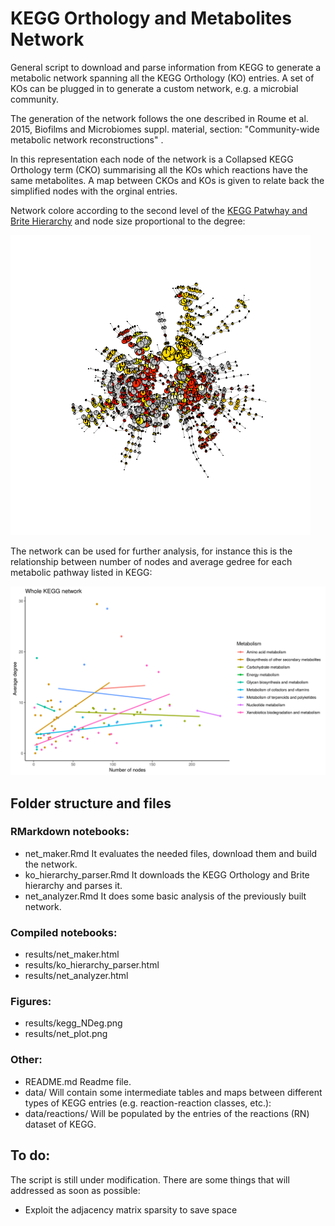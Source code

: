 # KEGG Orthology and Metabolites Network

General script to download and parse information from KEGG to generate a metabolic network spanning all the KEGG Orthology (KO) entries. A set of KOs can be plugged in to generate a custom network, e.g. a microbial community.

The generation of the network follows the one described in Roume et al. 2015, Biofilms and Microbiomes suppl. material, section: "Community-wide metabolic network reconstructions"
.

In this representation each node of the network is a Collapsed KEGG Orthology term (CKO) summarising all the KOs which reactions have the same metabolites. A map between CKOs and KOs is given to relate back the simplified nodes with the orginal entries.

Network colore according to the second level of the [KEGG Patwhay and Brite Hierarchy](https://www.genome.jp/kegg-bin/get_htext?ko00001.keg) and node size proportional to the degree:

![alt text](/results/net_plot.png)

The network can be used for further analysis, for instance this is the relationship between number of nodes and average gedree for each metabolic pathway listed in KEGG:

![alt text](/results/kegg_NDeg.png)

## Folder structure and files

### RMarkdown notebooks:
- net_maker.Rmd   It evaluates the needed files, download them and build the network.
- ko_hierarchy_parser.Rmd   It downloads the KEGG Orthology and Brite hierarchy and parses it.
- net_analyzer.Rmd   It does some basic analysis of the previously built network.

### Compiled notebooks:
- results/net_maker.html 
- results/ko_hierarchy_parser.html 
- results/net_analyzer.html

### Figures:
- results/kegg_NDeg.png
- results/net_plot.png 

### Other:
- README.md   Readme file.
- data/   Will contain some intermediate tables and maps between different types of KEGG entries (e.g. reaction-reaction classes, etc.):
- data/reactions/   Will be populated by the entries of the reactions (RN) dataset of KEGG.

## To do:

The script is still under modification. There are some things that will addressed as soon as possible:
- Exploit the adjacency matrix sparsity to save space
